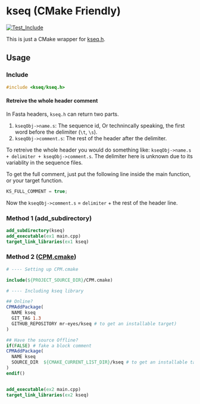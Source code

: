 # kseq (CMake Friendly)

[![Test_Include](https://github.com/mr-eyes/kseq/actions/workflows/standalone.yml/badge.svg?branch=master)](https://github.com/mr-eyes/kseq/actions/workflows/standalone.yml)

This is just a CMake wrapper for [kseq.h](http://lh3lh3.users.sourceforge.net/kseq.shtml).

## Usage

### Include

```cpp
#include <kseq/kseq.h>
```

#### Retreive the whole header comment

In Fasta headers, `kseq.h` can return two parts.

1. `kseqObj->name.s`: The sequence id, Or technincally speaking, the first word before the delimiter (`\t`, `\s`).
2. `kseqObj->comment.s`: The rest of the header after the delimiter.

To retreive the whole header you would do something like: `kseqObj->name.s + delimiter + kseqObj->comment.s`. The delimiter here is unknown due to its variablity in the sequence files.

To get the full comment, just put the following line inside the main function, or your target function.

```cpp
KS_FULL_COMMENT = true; 
```

Now the `kseqObj->comment.s` = `delimiter` + the rest of the header line.

### Method 1 (add_subdirectory)

```cmake
add_subdirectory(kseq)
add_executable(ex1 main.cpp)
target_link_libraries(ex1 kseq)
```

### Method 2 ([CPM.cmake](https://github.com/cpm-cmake/CPM.cmake))

```cmake
# ---- Setting up CPM.cmake

include(${PROJECT_SOURCE_DIR}/CPM.cmake)

# ---- Including kseq library

## Online?
CPMAddPackage(
  NAME kseq
  GIT_TAG 1.3
  GITHUB_REPOSITORY mr-eyes/kseq # to get an installable target)
)

## Have the source Offline?
if(FALSE) # fake a block comment
CPMAddPackage(
  NAME kseq
  SOURCE_DIR  ${CMAKE_CURRENT_LIST_DIR}/kseq # to get an installable target)
)
endif()


add_executable(ex2 main.cpp)
target_link_libraries(ex2 kseq)
```
